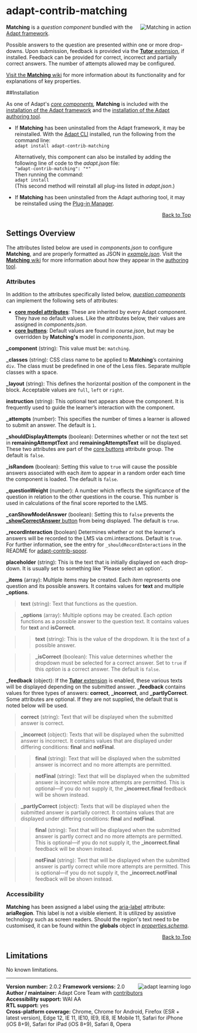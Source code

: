 # adapt-contrib-matching  

<img src="https://github.com/adaptlearning/documentation/blob/master/04_wiki_assets/plug-ins/images/matching01.gif" alt="Matching in action" align="right"> **Matching** is a *question component* bundled with the [Adapt framework](https://github.com/adaptlearning/adapt_framework).  


Possible answers to the question are presented within one or more drop-downs. Upon submission, feedback is provided via the [**Tutor** extension](https://github.com/adaptlearning/adapt-contrib-tutor), if installed. Feedback can be provided for correct, incorrect and partially correct answers. The number of attempts allowed may be configured.

[Visit the **Matching** wiki](https://github.com/adaptlearning/adapt-contrib-matching/wiki) for more information about its functionality and for explanations of key properties. 



##Installation

As one of Adapt's *[core components](https://github.com/adaptlearning/adapt_framework/wiki/Core-Plug-ins-in-the-Adapt-Learning-Framework#components),* **Matching** is included with the [installation of the Adapt framework](https://github.com/adaptlearning/adapt_framework/wiki/Manual-installation-of-the-Adapt-framework#installation) and the [installation of the Adapt authoring tool](https://github.com/adaptlearning/adapt_authoring/wiki/Installing-Adapt-Origin).

* If **Matching** has been uninstalled from the Adapt framework, it may be reinstalled.
With the [Adapt CLI](https://github.com/adaptlearning/adapt-cli) installed, run the following from the command line:  
`adapt install adapt-contrib-matching`

    Alternatively, this component can also be installed by adding the following line of code to the *adapt.json* file:  
    `"adapt-contrib-matching": "*"`  
    Then running the command:  
    `adapt install`  
    (This second method will reinstall all plug-ins listed in *adapt.json*.)  

* If **Matching** has been uninstalled from the Adapt authoring tool, it may be reinstalled using the [Plug-in Manager](https://github.com/adaptlearning/adapt_authoring/wiki/Plugin-Manager).  
<div float align=right><a href="#top">Back to Top</a></div>

## Settings Overview

The attributes listed below are used in *components.json* to configure **Matching**, and are properly formatted as JSON in [*example.json*](https://github.com/adaptlearning/adapt-contrib-matching/blob/master/example.json). Visit the [**Matching** wiki](https://github.com/adaptlearning/adapt-contrib-matching/wiki) for more information about how they appear in the [authoring tool](https://github.com/adaptlearning/adapt_authoring/wiki). 

### Attributes

In addition to the attributes specifically listed below, [*question components*](https://github.com/adaptlearning/adapt_framework/wiki/Core-Plug-ins-in-the-Adapt-Learning-Framework#question-components) can implement the following sets of attributes:   
+ [**core model attributes**](https://github.com/adaptlearning/adapt_framework/wiki/Core-model-attributes): These are inherited by every Adapt component. They have no default values. Like the attributes below, their values are assigned in *components.json*. 
+ [**core buttons**](https://github.com/adaptlearning/adapt_framework/wiki/Core-Buttons): Default values are found in *course.json*, but may be overridden by **Matching's** model in *components.json*.

**_component** (string): This value must be: `matching`.  

**_classes** (string): CSS class name to be applied to **Matching**’s containing `div`. The class must be predefined in one of the Less files. Separate multiple classes with a space.  

**_layout** (string): This defines the horizontal position of the component in the block. Acceptable values are `full`, `left` or `right`.  

**instruction** (string): This optional text appears above the component. It is frequently used to
guide the learner’s interaction with the component.  

**_attempts** (number): This specifies the number of times a learner is allowed to submit an answer. The default is `1`.   

**_shouldDisplayAttempts** (boolean): Determines whether or not the text set in **remainingAttemptText** and **remainingAttemptsText** will be displayed. These two attributes are part of the [core buttons](https://github.com/adaptlearning/adapt_framework/wiki/Core-Buttons) attribute group. The default is `false`.  

**_isRandom** (boolean): Setting this value to `true` will cause the possible answers associated with each *item* to appear in a random order each time the component is loaded. The default is `false`.   

**_questionWeight** (number): A number which reflects the significance of the question in relation to the other questions in the course. This number is used in calculations of the final score reported to the LMS.  

**_canShowModelAnswer** (boolean): Setting this to `false` prevents the [**_showCorrectAnswer** button](https://github.com/adaptlearning/adapt_framework/wiki/Core-Buttons) from being displayed. The default is `true`.

**_recordInteraction** (boolean) Determines whether or not the learner's answers will be recorded to the LMS via cmi.interactions. Default is `true`. For further information, see the entry for `_shouldRecordInteractions` in the README for [adapt-contrib-spoor](https://github.com/adaptlearning/adapt-contrib-spoor).

**placeholder** (string): This is the text that is initially displayed on each drop-down. It is usually set to something like 'Please select an option'.  

**_items** (array): Multiple items may be created. Each *item* represents one question and its possible answers. It contains values for **text** and multiple **_options**.  

>**text** (string): Text that functions as the question.  

>**_options** (array): Multiple options may be created. Each *option* functions as a possible answer to the question text. It contains values for **text** and **isCorrect**.  

>>**text** (string): This is the value of the dropdown. It is the text of a possible answer.  

>>**_isCorrect** (boolean): This value determines whether the dropdown must be selected for a correct answer. Set to `true` if this *option* is a correct answer. The default is `false`.  

**_feedback** (object): If the [**Tutor** extension](https://github.com/adaptlearning/adapt-contrib-tutor) is enabled, these various texts will be displayed depending on the submitted answer. **_feedback**
contains values for three types of answers: **correct**, **_incorrect**, and **_partlyCorrect**. Some attributes are optional. If they are not supplied, the default that is noted below will be used. 

>**correct** (string): Text that will be displayed when the submitted answer is correct.  

>**_incorrect** (object): Texts that will be displayed when the submitted answer is incorrect. It contains values that are displayed under differing conditions: **final** and **notFinal**. 

>>**final** (string): Text that will be displayed when the submitted answer is incorrect and no more attempts are permitted. 

>>**notFinal** (string): Text that will be displayed when the submitted answer is incorrect while more attempts are permitted. This is optional&mdash;if you do not supply it, the **_incorrect.final** feedback will be shown instead.

>**_partlyCorrect** (object): Texts that will be displayed when the submitted answer is partially correct. It contains values that are displayed under differing conditions: **final** and **notFinal**.

>>**final** (string): Text that will be displayed when the submitted answer is partly correct and no more attempts are permitted. This is optional&mdash;if you do not supply it, the **_incorrect.final** feedback will be shown instead.

>>**notFinal** (string): Text that will be displayed when the submitted answer is partly correct while more attempts are permitted. This is optional&mdash;if you do not supply it, the **_incorrect.notFinal** feedback will be shown instead.

### Accessibility
**Matching** has been assigned a label using the [aria-label](https://github.com/adaptlearning/adapt_framework/wiki/Aria-Labels) attribute: **ariaRegion**. This label is not a visible element. It is utilized by assistive technology such as screen readers. Should the region's text need to be customised, it can be found within the **globals** object in [*properties.schema*](https://github.com/adaptlearning/adapt-contrib-matching/blob/master/properties.schema).   
<div float align=right><a href="#top">Back to Top</a></div>

## Limitations  
 
No known limitations.

----------------------------
**Version number:**  2.0.2   <a href="https://community.adaptlearning.org/" target="_blank"><img src="https://github.com/adaptlearning/documentation/blob/master/04_wiki_assets/plug-ins/images/adapt-logo-mrgn-lft.jpg" alt="adapt learning logo" align="right"></a> 
**Framework versions:** 2.0  
**Author / maintainer:** Adapt Core Team with [contributors](https://github.com/adaptlearning/adapt-contrib-matching/graphs/contributors)  
**Accessibility support:** WAI AA   
**RTL support:** yes  
**Cross-platform coverage:** Chrome, Chrome for Android, Firefox (ESR + latest version), Edge 12, IE 11, IE10, IE9, IE8, IE Mobile 11, Safari for iPhone (iOS 8+9), Safari for iPad (iOS 8+9), Safari 8, Opera    
